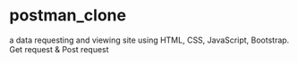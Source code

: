 # postman_clone
a data requesting and viewing site using HTML, CSS, JavaScript, Bootstrap. Get request &amp; Post request
